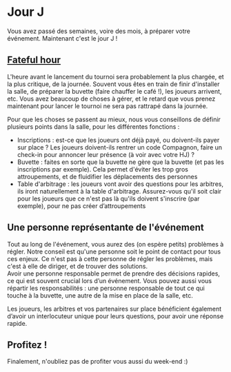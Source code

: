 # Jour J

Vous avez passé des semaines, voire des mois, à préparer votre événement. Maintenant c'est le jour J !

## [Fateful hour](https://scryfall.com/card/dka/8/gather-the-townsfolk)

L'heure avant le lancement du tournoi sera probablement la plus chargée, et la plus critique, de la journée. Souvent vous êtes en train de finir d'installer la salle, de préparer la buvette (faire chauffer le café !), les joueurs arrivent, etc. Vous avez beaucoup de choses à gérer, et le retard que vous prenez maintenant pour lancer le tournoi ne sera pas rattrapé dans la journée.

Pour que les choses se passent au mieux, nous vous conseillons de définir plusieurs points dans la salle, pour les différentes fonctions :

- Inscriptions : est-ce que les joueurs ont déjà payé, ou doivent-ils payer sur place ? Les joueurs doivent-ils rentrer un code Compagnon, faire un check-in pour annoncer leur présence (à voir avec votre HJ) ?
- Buvette : faites en sorte que la buvette ne gère que la buvette (et pas les inscriptions par exemple). Cela permet d'éviter les trop gros attroupements, et de fluidifier les déplacements des personnes
- Table d'arbitrage : les joueurs vont avoir des questions pour les arbitres, ils iront naturellement à la table d'arbitrage. Assurez-vous qu'il soit clair pour les joueurs que ce n'est pas là qu'ils doivent s'inscrire (par exemple), pour ne pas créer d’attroupements

## Une personne représentante de l'événement

Tout au long de l'événement, vous aurez des (on espère petits) problèmes à régler. Notre conseil est qu'une personne soit le point de contact pour tous ces enjeux. Ce n'est pas à cette personne de régler les problèmes, mais c'est à elle de diriger, et de trouver des solutions.  
Avoir une personne responsable permet de prendre des décisions rapides, ce qui est souvent crucial lors d’un événement. Vous pouvez aussi vous répartir les responsabilités : une personne responsable de tout ce qui touche à la buvette, une autre de la mise en place de la salle, etc.

Les joueurs, les arbitres et vos partenaires sur place bénéficient également d’avoir un interlocuteur unique pour leurs questions, pour avoir une réponse rapide.

## Profitez !

Finalement, n'oubliez pas de profiter vous aussi du week-end :)
